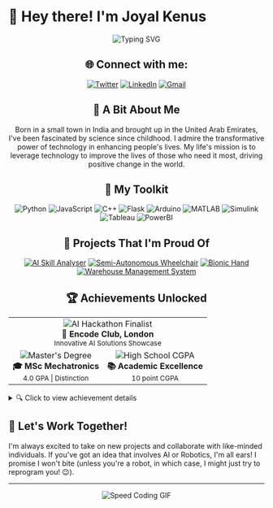 # 👋 Hey there! I'm Joyal Kenus

<div align="center">

![Typing SVG](https://readme-typing-svg.herokuapp.com?font=Fira+Code&duration=2000&pause=500&color=4AF626&background=FFFFFF00&center=true&vCenter=true&width=535&lines=Builder+2.0;AI+Integration+Specialist;Robotics+Developer)



## 🌐 Connect with me:
<p align="center">
  <a href="https://x.com/JKenus81167?t=1KyQrznOvvyhsCyjO4OiSA&s=08"><img src="https://img.icons8.com/fluent/48/000000/twitter.png" alt="Twitter"/></a>
  <a href="https://www.linkedin.com/in/joyal-kenus-7aa6b1b9"><img src="https://img.icons8.com/fluent/48/000000/linkedin.png" alt="LinkedIn"/></a>
  <a href="mailto:joyalkenus2711@gmail.com"><img src="https://img.icons8.com/fluent/48/000000/gmail.png" alt="Gmail"/></a>
</p>

## 🌟 A Bit About Me

Born in a small town in India and brought up in the United Arab Emirates, I've been fascinated by science since childhood. I admire the transformative power of technology in enhancing people's lives. My life's mission is to leverage technology to improve the lives of those who need it most, driving positive change in the world.

## 🧰 My Toolkit

<p align="center">
  <img src="https://img.shields.io/badge/Python-3776AB?style=for-the-badge&logo=python&logoColor=white" alt="Python"/>
  <img src="https://img.shields.io/badge/JavaScript-F7DF1E?style=for-the-badge&logo=javascript&logoColor=black" alt="JavaScript"/>
  <img src="https://img.shields.io/badge/C++-00599C?style=for-the-badge&logo=c%2B%2B&logoColor=white" alt="C++"/>
  <img src="https://img.shields.io/badge/Flask-000000?style=for-the-badge&logo=flask&logoColor=white" alt="Flask"/>
  <img src="https://img.shields.io/badge/Arduino-00979D?style=for-the-badge&logo=Arduino&logoColor=white" alt="Arduino"/>
  <img src="https://img.shields.io/badge/Matlab-0076A8?style=for-the-badge&logo=mathworks&logoColor=white" alt="MATLAB"/>
  <img src="https://img.shields.io/badge/Simulink-0076A8?style=for-the-badge&logo=mathworks&logoColor=white" alt="Simulink"/>
  <img src="https://img.shields.io/badge/Tableau-E97627?style=for-the-badge&logo=Tableau&logoColor=white" alt="Tableau"/>
  <img src="https://img.shields.io/badge/PowerBI-F2C811?style=for-the-badge&logo=Power%20BI&logoColor=black" alt="PowerBI"/>
</p>

## 🚀 Projects That I'm Proud Of

<div align="center">

[![AI Skill Analyser](https://img.shields.io/badge/🧠%20AI%20Skill%20Analyser-Finalist%20at%20AI%20Hackathon%20London-00C853?style=for-the-badge&logo=tensorflow&logoColor=white)](https://github.com/joyalkenus)
[![Semi-Autonomous Wheelchair](https://img.shields.io/badge/🦽%20Semi--Autonomous%20Wheelchair-Facial%20Control%20System-1565C0?style=for-the-badge&logo=arduino&logoColor=white)](https://github.com/joyalkenus)
[![Bionic Hand](https://img.shields.io/badge/🦾%20Bionic%20Hand-For%20Motorbike%20Riders-FF6F00?style=for-the-badge&logo=arduino&logoColor=white)](https://github.com/joyalkenus)
[![Warehouse Management System](https://img.shields.io/badge/🏭%20Warehouse%20Management-4%20DOF%20Robotic%20Arm-6200EA?style=for-the-badge&logo=probot&logoColor=white)](https://github.com/joyalkenus)

</div>

## 🏆 Achievements Unlocked

<div align="center">
<table>
  <tr>
    <td align="center" colspan="2">
      <img src="https://img.shields.io/badge/-AI%20HACKATHON%20FINALIST-FFD700?style=for-the-badge&logo=hackerrank&logoColor=black" alt="AI Hackathon Finalist"/><br />
      <b>🥇 Encode Club, London</b><br />
      <sub>Innovative AI Solutions Showcase</sub>
    </td>
  </tr>
  <tr>
    <td align="center">
      <img src="https://img.shields.io/badge/-MASTER'S%20DEGREE-4CAF50?style=for-the-badge&logo=graduation-cap&logoColor=white" alt="Master's Degree"/><br />
      <b>🎓 MSc Mechatronics</b><br />
      <sub>4.0 GPA | Distinction</sub>
    </td>
    <td align="center">
      <img src="https://img.shields.io/badge/-HIGH%20SCHOOL%20CGPA-1E88E5?style=for-the-badge&logo=book&logoColor=white" alt="High School CGPA"/><br />
      <b>📚 Academic Excellence</b><br />
      <sub>10 point CGPA</sub>
    </td>
  </tr>
</table>
</div>
</div>

<details>
<summary>🔍 Click to view achievement details</summary>

- **AI Hackathon Finalist**: Competed against top talent, showcasing innovative AI solutions at the prestigious Encode Club hackathon in London.
- **Master's Degree with Distinction**: Graduated with a perfect 4.0 GPA in MSc Mechatronics and Intelligent Machines, exemplifying academic excellence.
- **High School Academic Excellence**: Achieved a flawless 10-point CGPA, setting a strong foundation for future academic and professional pursuits.

</details>

## 🤝 Let's Work Together!

I'm always excited to take on new projects and collaborate with like-minded individuals. If you've got an idea that involves AI or Robotics, I'm all ears! I promise I won't bite (unless you're a robot, in which case, I might just try to reprogram you! 😉).

---
</div>

<div align="center">

![Speed Coding GIF](https://i.giphy.com/media/v1.Y2lkPTc5MGI3NjExdW12Mm1uZnNnaTk0dW56NzZmNTU3OW0wc2o2azRvNG83b3A1NGE1cSZlcD12MV9pbnRlcm5hbF9naWZfYnlfaWQmY3Q9Zw/kz6cm1kKle2MYkHtJF/giphy.gif)

</div>



